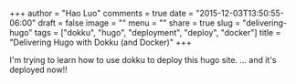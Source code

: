 +++
author = "Hao Luo"
comments = true
date = "2015-12-03T13:50:55-06:00"
draft = false
image = ""
menu = ""
share = true
slug = "delivering-hugo"
tags = ["dokku", "hugo", "deployment", "deploy", "docker"]
title = "Delivering Hugo with Dokku (and Docker)"
+++

I'm trying to learn how to use dokku to deploy this hugo site.
... and it's deployed now!!
